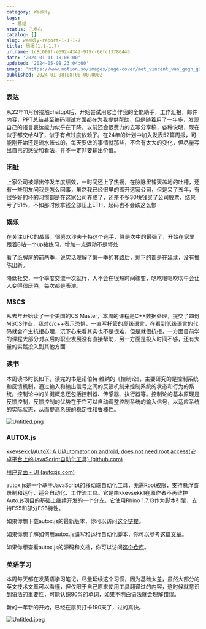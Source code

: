 ```yaml
---
category: Weekly
tags:
  - 总结
status: 已发布
catalog: []
slug: weekly-report-1-1-1-7
title: 周报(1.1-1.7)
urlname: 1c8c009f-e692-4342-9f9c-66fc13786446
date: '2024-01-11 18:06:00'
updated: '2024-05-08 23:04:00'
image: 'https://www.notion.so/images/page-cover/met_vincent_van_gogh_ginoux.jpg'
published: 2024-01-08T08:00:00.000Z
---
```


### 表达


从22年11月份接触chatgpt后，开始尝试用它当作我的全能助手，工作汇报，邮件内容，PPT总结甚至编码测试方面都在为我提供帮助，但是随着用了一年多，发现自己的语言表达能力似乎在下降，以前还会很费力的去写分享稿，各种说明，现在似乎都交给AI了，似乎有点过度依赖了。在24年的计划中加入发表52篇周报，可能刚开始还是流水账式的，每天要做的事情就那些，不会有太大的变化，但尽量写出自己的感受和看法，并不一定非要输出价值。


### 闲扯


上家公司被爆出停发年度绩效，一时间还上了热搜，在脉脉里铺天盖地的吐槽，还有一些朋友问我是怎么回事，虽然我已经很早的离开这家公司，但是呆了五年，有很多好的坏的习惯都是在这家公司养成了，还差不多30块钱买了公司股票，结果亏了51%，不如那时候拿钱全部压上ETH，起码也不会跌这么惨


### 娱乐


在关注UFC的战事，很喜欢沙夫卡特这个选手，算是次中的最强了，开始在家里跟着B站一个up猪练习，增加一点运动不是坏处


看了纸牌屋的前两季，说实话理解了第一季的套路后，剩下的都是在延续，没有推陈出新。


降低社交，一个季度交流一次就行，人不会在很短时间骤变，吃吃喝喝吹吹牛会让人变得很厌倦，每次都是表演。


### MSCS


从去年开始读了一个美国的CS Master，本周的课程是C++数据处理，提交了四份MSCS作业，我对c/c++表示恐惧，一直写托管的高级语言，在看到低级语言的代码就会产生抗拒心理，沉下心来看其实也不是很难，但是就很抗拒，一方面目前学的课程大部分对以后的职业发展没有直接帮助，另一方面是投入时间不够，还有大量的实践投入到其他方面


### 读书


本周读书时长如下，读完的书是诺伯特·维纳的《控制论》，主要研究的是控制系统和反馈机制，通过输入和输出信号之间的反馈机制来控制系统的状态和行为的系统。控制论中的关键概念还包括控制器、传感器、执行器等。控制论的基本原理是反馈控制，反馈控制的优势在于它可以自动调整控制系统的输入信号，以适应系统的实际状态，从而提高系统的稳定性和鲁棒性。


![Untitled.png](https://prod-files-secure.s3.us-west-2.amazonaws.com/5d24fe63-e567-4804-86f9-9fdc62e13082/4d744901-b410-4924-8554-36cce6e9aab7/Untitled.png?X-Amz-Algorithm=AWS4-HMAC-SHA256&X-Amz-Content-Sha256=UNSIGNED-PAYLOAD&X-Amz-Credential=ASIAZI2LB466ZJQEED4Z%2F20250222%2Fus-west-2%2Fs3%2Faws4_request&X-Amz-Date=20250222T053514Z&X-Amz-Expires=3600&X-Amz-Security-Token=IQoJb3JpZ2luX2VjEL3%2F%2F%2F%2F%2F%2F%2F%2F%2F%2FwEaCXVzLXdlc3QtMiJIMEYCIQDjNmFI3t6voV4krnwAA5liOnrrDLdIWaeoFEQkneEHPQIhAOf6frjOj45CwohzQ9pShRI97qaNKc%2F46DvB0QKZfjCCKogECOb%2F%2F%2F%2F%2F%2F%2F%2F%2F%2FwEQABoMNjM3NDIzMTgzODA1IgzEPeFWh3v79ALwckoq3AOt82NycrnCi26e8fC8ibVTMrLBEMcpbMlcsFsJwKJLPyIfKw9vBztXS2eyUPZop4OMzE6sheqXFaQVOv1eIFg%2FD012%2BSZUEQVHkj7M21wSaXkdeQoOeSCJUGGQs1vjOLs7%2FBieMw0SimJj0VczgMCFD%2FfuNhsl5nDUd9UPZlv5P48V7JAAiCFiHVHPA%2FiAF0ly67txzEzgXbNvY6cBguUjGebF03k9e75cEldb8%2B00PGv9WBNFxQc%2BYwrdNvKfm53rS%2FUVBxc5JHsAWuCtLLFDEnVVqAEZx79%2FWXMmPYR0bHq5lLhevU1%2FyePO0m3t4FsdKd8xE%2BtZgTSMg2qfojcKXyeoczUMZWFP7p2iAxAWlpJQlsqInyteNzWjaT9etazQH1PvzMT3KB%2Bln596q7B1pJRzB0L6LlQRbfncpdeIr60xGEB%2FO5j9UbUamOSGqcly0SnfWGrzqofegGzk33FlOVW%2BGnGbdeOi6YEApAijQcCxCyC4qdG1B%2FW0wZh%2FBMY6Ap7zqmDsqpvnU4N2x0pjxtfgxmGKXqJp%2FZTwo7Iz1OQ4grJsfKL%2BVrIst9aYo6vU7ChMt115vPkbYj5a7LuULSzIp4DOXw7B1daYGMaVd20FQ2srAsEZrknlkDCFqOW9BjqkAVI9jA4PKB5QAMnpAPfr0ENnXVSPo0mmMpfbsWcD6ZgTm8BFVwfEzx%2F%2F0Ai42%2Bj0hsoVX70KQ5DgnSBDaAxFo94yK5fY2r80eMadQEKg9EVQ4QbYClAvy2uy3vee%2FBElwuoV67pkpP%2ByddOHZ5fO7AbieCFL74dMgJryppjOXw7Bp9sYMVbrYf0AVnA21tCmOUm2BzNslgi%2FM2h%2BEy%2BAk%2B4OFGJ1&X-Amz-Signature=a96a1ef76cbf534b42965a4e43462191d2f65968a5e022671380bf1e6c2be3d7&X-Amz-SignedHeaders=host&x-id=GetObject)


### AUTOX.js


[kkevsekk1/AutoX: A UiAutomator on android, does not need root access(安卓平台上的JavaScript自动化工具) (github.com)](https://github.com/kkevsekk1/AutoX)


[用户界面 - UI (autoxjs.com)](http://doc.autoxjs.com/#/ui)


autox.js是一个基于JavaScript的移动端自动化工具，无需Root权限，支持悬浮窗录制和运行，适合自动化、工作流工具。它是由kkevsekk1在原作者不再维护Auto.js项目的基础上继续开发的一个分支。它使用Rhino 1.7.13作为脚本引擎，支持ES5和部分ES6特性。


如果你想下载autox.js的最新版本，你可以访问[这个链接](https://github.com/kkevsekk1/AutoX/releases)。


如果你想了解如何用autox.js编写和运行自动化脚本，你可以参考[这篇文章](https://www.cnblogs.com/ghj1976/p/autoxjs.html)。


如果你想查看autox.js的源码和文档，你可以访问[这个仓库](https://github.com/kkevsekk1/AutoX)。


### 英语学习


本周每天都在发英语学习笔记，尽量延续这个习惯，因为基础太差，虽然大部分的英文技术文章可以看懂，但仅限于自己原来使用工具翻译过的内容，这时候就意识到语法的重要性，可能认识90%的单词，如果不明白语法就会理解错误。


新的一年新的开始，已经在扇贝打卡190天了，过的真快。


![Untitled.jpeg](https://prod-files-secure.s3.us-west-2.amazonaws.com/5d24fe63-e567-4804-86f9-9fdc62e13082/c04d3014-4bd3-4142-a613-19220f0a3512/Untitled.jpeg?X-Amz-Algorithm=AWS4-HMAC-SHA256&X-Amz-Content-Sha256=UNSIGNED-PAYLOAD&X-Amz-Credential=ASIAZI2LB466ZJQEED4Z%2F20250222%2Fus-west-2%2Fs3%2Faws4_request&X-Amz-Date=20250222T053514Z&X-Amz-Expires=3600&X-Amz-Security-Token=IQoJb3JpZ2luX2VjEL3%2F%2F%2F%2F%2F%2F%2F%2F%2F%2FwEaCXVzLXdlc3QtMiJIMEYCIQDjNmFI3t6voV4krnwAA5liOnrrDLdIWaeoFEQkneEHPQIhAOf6frjOj45CwohzQ9pShRI97qaNKc%2F46DvB0QKZfjCCKogECOb%2F%2F%2F%2F%2F%2F%2F%2F%2F%2FwEQABoMNjM3NDIzMTgzODA1IgzEPeFWh3v79ALwckoq3AOt82NycrnCi26e8fC8ibVTMrLBEMcpbMlcsFsJwKJLPyIfKw9vBztXS2eyUPZop4OMzE6sheqXFaQVOv1eIFg%2FD012%2BSZUEQVHkj7M21wSaXkdeQoOeSCJUGGQs1vjOLs7%2FBieMw0SimJj0VczgMCFD%2FfuNhsl5nDUd9UPZlv5P48V7JAAiCFiHVHPA%2FiAF0ly67txzEzgXbNvY6cBguUjGebF03k9e75cEldb8%2B00PGv9WBNFxQc%2BYwrdNvKfm53rS%2FUVBxc5JHsAWuCtLLFDEnVVqAEZx79%2FWXMmPYR0bHq5lLhevU1%2FyePO0m3t4FsdKd8xE%2BtZgTSMg2qfojcKXyeoczUMZWFP7p2iAxAWlpJQlsqInyteNzWjaT9etazQH1PvzMT3KB%2Bln596q7B1pJRzB0L6LlQRbfncpdeIr60xGEB%2FO5j9UbUamOSGqcly0SnfWGrzqofegGzk33FlOVW%2BGnGbdeOi6YEApAijQcCxCyC4qdG1B%2FW0wZh%2FBMY6Ap7zqmDsqpvnU4N2x0pjxtfgxmGKXqJp%2FZTwo7Iz1OQ4grJsfKL%2BVrIst9aYo6vU7ChMt115vPkbYj5a7LuULSzIp4DOXw7B1daYGMaVd20FQ2srAsEZrknlkDCFqOW9BjqkAVI9jA4PKB5QAMnpAPfr0ENnXVSPo0mmMpfbsWcD6ZgTm8BFVwfEzx%2F%2F0Ai42%2Bj0hsoVX70KQ5DgnSBDaAxFo94yK5fY2r80eMadQEKg9EVQ4QbYClAvy2uy3vee%2FBElwuoV67pkpP%2ByddOHZ5fO7AbieCFL74dMgJryppjOXw7Bp9sYMVbrYf0AVnA21tCmOUm2BzNslgi%2FM2h%2BEy%2BAk%2B4OFGJ1&X-Amz-Signature=51bd37d11e6d23ae1ed059a3266fccc8353e51c25597e6c3ea2147be1ba86e92&X-Amz-SignedHeaders=host&x-id=GetObject)

